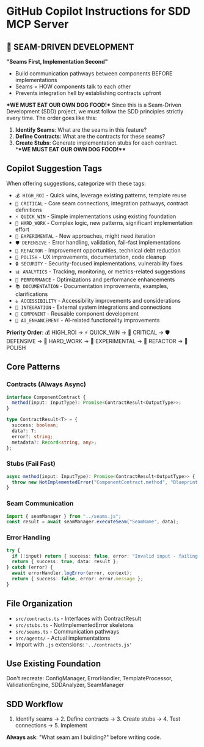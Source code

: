 # GitHub Copilot Instructions for SDD MCP Server

## 🔗 SEAM-DRIVEN DEVELOPMENT

**"Seams First, Implementation Second"**

- Build communication pathways between components BEFORE implementations
- Seams = HOW components talk to each other
- Prevents integration hell by establishing contracts upfront

**\***WE MUST EAT OUR OWN DOG FOOD!**\***
Since this is a Seam-Driven Development (SDD) project, we must follow the SDD principles strictly every time. The order goes like this:

1. **Identify Seams**: What are the seams in this feature?
2. **Define Contracts**: What are the contracts for these seams?
3. **Create Stubs**: Generate implementation stubs for each contract.  
   \***\*WE MUST EAT OUR OWN DOG FOOD!\*\***

## Copilot Suggestion Tags

When offering suggestions, categorize with these tags:

- `💰 HIGH_ROI` - Quick wins, leverage existing patterns, template reuse
- `🎯 CRITICAL` - Core seam connections, integration pathways, contract definitions
- `⚡ QUICK_WIN` - Simple implementations using existing foundation
- `🔨 HARD_WORK` - Complex logic, new patterns, significant implementation effort
- `🧪 EXPERIMENTAL` - New approaches, might need iteration
- `🛡️ DEFENSIVE` - Error handling, validation, fail-fast implementations
- `🔄 REFACTOR` - Improvement opportunities, technical debt reduction
- `🎨 POLISH` - UX improvements, documentation, code cleanup
- `🔒 SECURITY` - Security-focused implementations, vulnerability fixes
- `📊 ANALYTICS` - Tracking, monitoring, or metrics-related suggestions
- `🚀 PERFORMANCE` - Optimizations and performance enhancements
- `📚 DOCUMENTATION` - Documentation improvements, examples, clarifications
- `♿ ACCESSIBILITY` - Accessibility improvements and considerations
- `🔌 INTEGRATION` - External system integrations and connections
- `🧩 COMPONENT` - Reusable component development
- `🧠 AI_ENHANCEMENT` - AI-related functionality improvements

**Priority Order**: 💰 HIGH_ROI → ⚡ QUICK_WIN → 🎯 CRITICAL → 🛡️ DEFENSIVE → 🔨 HARD_WORK → 🧪 EXPERIMENTAL → 🔄 REFACTOR → 🎨 POLISH

## Core Patterns

### Contracts (Always Async)

```typescript
interface ComponentContract {
  method(input: InputType): Promise<ContractResult<OutputType>>;
}

type ContractResult<T> = {
  success: boolean;
  data?: T;
  error?: string;
  metadata?: Record<string, any>;
};
```

### Stubs (Fail Fast)

```typescript
async method(input: InputType): Promise<ContractResult<OutputType>> {
  throw new NotImplementedError("ComponentContract.method", "Blueprint: TODO");
}
```

### Seam Communication

```typescript
import { seamManager } from "../seams.js";
const result = await seamManager.executeSeam("SeamName", data);
```

### Error Handling

```typescript
try {
  if (!input) return { success: false, error: "Invalid input - failing fast" };
  return { success: true, data: result };
} catch (error) {
  await errorHandler.logError(error, context);
  return { success: false, error: error.message };
}
```

## File Organization

- `src/contracts.ts` - Interfaces with ContractResult<T>
- `src/stubs.ts` - NotImplementedError skeletons
- `src/seams.ts` - Communication pathways
- `src/agents/` - Actual implementations
- Import with `.js` extensions: `'../contracts.js'`

## Use Existing Foundation

Don't recreate: ConfigManager, ErrorHandler, TemplateProcessor, ValidationEngine, SDDAnalyzer, SeamManager

## SDD Workflow

1. Identify seams → 2. Define contracts → 3. Create stubs → 4. Test connections → 5. Implement

**Always ask**: "What seam am I building?" before writing code.
